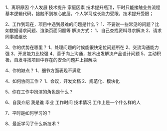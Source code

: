 1、离职原因
    个人发展
    技术提升
    家庭因素
    技术提升瓶顶，平时只能接触业务流程 基本逻辑代码，接触不到核心底层，个人学习成长能力受限，技术提升受限；

2、工作到现在，项目中遇到最难的问题是什么？
    1、不要说一些常见的问题？比如数据请求问题、渲染页面问题等
    解决方式：
        1、自己查找资料寻求解决
        2、请求同事或组长

3、你的优势在哪里？
    1、处理问题的时候能很快定位问题所在
    2、交流沟通能力强
    3、开发能力比较强
    4、善于向上沟通，技术出发解决产品设计问题
    5、主动积极，自发寻找项目中存在的安全问题并上报解决

4、你的缺点？
    1、细节方面表现不满意

4、如何协同工作？
    1、会议，开发文档
    2、规范化、模块化

5、你在工作中扮演的角色是什么？

6、自我介绍
    我是谁
    毕业
    工作时间
    技术情况
    工作上是一个什么样的人

7、平时是如何学习的？

8、最近学习了什么新技术？